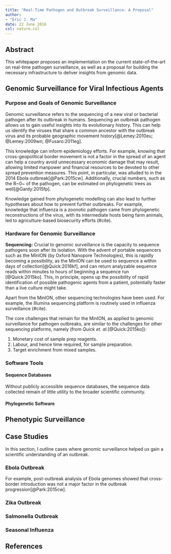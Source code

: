 ```yaml
---
title: "Real-Time Pathogen and Outbreak Surveillance: A Proposal"
author: 
- "Eric J. Ma"
date: 22 June 2016
csl: nature.csl
---
```


## Abstract

This whitepaper proposes an implementation on the current state-of-the-art on real-time pathogen surveillance, as well as a proposal for building the necessary infrastructure to deliver insights from genomic data.

## Genomic Surveillance for Viral Infectious Agents

### Purpose and Goals of Genomic Surveillance

Genomic surveillance refers to the sequencing of a new viral or bacterial pathogen after its outbreak in humans. Sequencing an outbreak pathogen allows us to gain useful insights into its evolutionary history. This can help us identify the viruses that share a common ancestor with the outbreak virus and its probable geographic movement history[@Lemey:2010eu; @Lemey:2009wn; @Fusaro:2011eg].

This knowledge can inform epidemiology efforts. For example, knowing that cross-geopolitical border movement is not a factor in the spread of an agent can help a country avoid unnecessary economic damage that may result, allowing limited manpower and financial resources to be devoted to other spread prevention measures. This point, in particular, was alluded to in the 2014 Ebola outbreak[@Park:2015cw]. Additionally, crucial numbers, such as the R~0~ of the pathogen, can be estimated on phylogenetic trees as well[@Gardy:2015fp].

Knowledge gained from phylogenetic modelling can also lead to further hypotheses about how to prevent further outbreaks. For example, knowledge that influenza is a zoonotic pathogen came from phylogenetic reconstructions of the virus, with its intermediate hosts being farm animals, led to agriculture-based biosecurity efforts (#cite).

### Hardware for Genomic Surveillance

**Sequencing:** Crucial to genomic surveillance is the capacity to sequence pathogens soon after its isolation. With the advent of portable sequencers such as the MinION (by Oxford Nanopore Technologies), this is rapidly becoming a possibility, as the MinION can be used to sequence a within days of collection[@Quick:2016kf], and can return analyzable sequence reads within minutes to hours of beginning a sequence run [@Quick:2015ko]. This, in principle, opens up the possibility of rapid identification of possible pathogenic agents from a patient, potentially faster than a live culture might take.

Apart from the MinION, other sequencing technologies have been used. For example, the Illumina sequencing platform is routinely used in influenza surveillance (#cite).

The core challenges that remain for the MinION, as applied to genomic surveillance for pathogen outbreaks, are similar to the challenges for other sequencing platforms, namely (from *Quick et. al.*[@Quick:2015ko]):

1. Monetary cost of sample prep reagents.
2. Labour, and hence time required, for sample preparation.
3. Target enrichment from mixed samples.

### Software Tools

#### Sequence Databases

Without publicly accessible sequence databases, the sequence data collected remain of little utility to the broader scientific community. 

#### Phylogenetic Software


## Phenotypic Surveillance

## Case Studies

In this section, I outline cases where genomic surveillance helped us gain a scientific understanding of an outbreak.

### Ebola Outbreak

For example, post-outbreak analysis of Ebola genomes showed that cross-border introduction was not a major factor in the outbreak progression[@Park:2015cw]. 

### Zika Outbreak

### Salmonella Outbreak

### Seasonal Influenza

## References